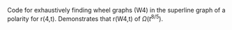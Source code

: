 Code for exhaustively finding wheel graphs (W4) in the superline graph of a polarity for r(4,t). Demonstrates that r(W4,t) of $\Omega(t^{8/5})$.
